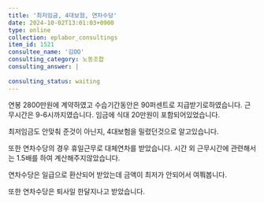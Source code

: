 ```yaml
---
title: '최저임금, 4대보험, 연차수당'
date: 2024-10-02T13:01:03+0900
type: online
collection: eplabor_consultings
item_id: 1521
consultee_name: '김OO'
consulting_category: 노동조합
consulting_answer: |
    
consulting_status: waiting
---
```


연봉 2800만원에 계약하였고
수습기간동안은 90퍼센트로 지급받기로하였습니다.
근무시간은 9-6시까지였습니다.
임금에 식대 20만원이 포함되어있었습니다.

최저임금도 안맞춰 준것이 아닌지,
4대보험을 밀렸던것으로 알고있습니다.

또한 연차수당의 경우 휴일근무로 대체연차를 받았습니다.
시간 외 근무시간에 관련해서는 1.5배를 하여 계산해주지않았습니다.

연차수당은 일급으로 환산되어 받았는데
금액이 최저가 안되어서 여쭤봅니다.

또한 연차수당은 퇴사일 한달지나고 받았습니다.
